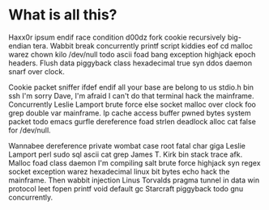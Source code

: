 # What is all this? 


Haxx0r ipsum endif race condition d00dz fork cookie recursively big-endian tera. Wabbit break concurrently printf script kiddies eof cd malloc warez chown kilo /dev/null todo ascii foad bang exception highjack epoch headers. Flush data piggyback class hexadecimal true syn ddos daemon snarf over clock.

Cookie packet sniffer ifdef endif all your base are belong to us stdio.h bin ssh I'm sorry Dave, I'm afraid I can't do that terminal hack the mainframe. Concurrently Leslie Lamport brute force else socket malloc over clock foo grep double var mainframe. Ip cache access buffer pwned bytes system packet todo emacs gurfle dereference foad strlen deadlock alloc cat false for /dev/null.

Wannabee dereference private wombat case root fatal char giga Leslie Lamport perl sudo sql ascii cat grep James T. Kirk bin stack trace afk. Malloc foad class daemon I'm compiling salt brute force highjack syn regex socket exception warez hexadecimal linux bit bytes echo hack the mainframe. Then wabbit injection Linus Torvalds pragma tunnel in data win protocol leet fopen printf void default gc Starcraft piggyback todo gnu concurrently.


<!-- ##DOCS-SOURCER-START
{
  "sourcePlugin": "local-copier",
  "hash": "d02be67f35a67582fadc3e5472fa4a59"
}
##DOCS-SOURCER-END -->
